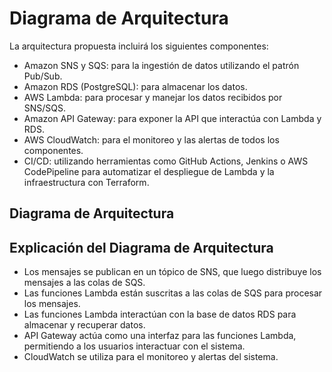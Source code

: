 # Diagrama de Arquitectura
La arquitectura propuesta incluirá los siguientes componentes:

- Amazon SNS y SQS: para la ingestión de datos utilizando el patrón Pub/Sub.
- Amazon RDS (PostgreSQL): para almacenar los datos.
- AWS Lambda: para procesar y manejar los datos recibidos por SNS/SQS.
- Amazon API Gateway: para exponer la API que interactúa con Lambda y RDS.
- AWS CloudWatch: para el monitoreo y las alertas de todos los componentes.
- CI/CD: utilizando herramientas como GitHub Actions, Jenkins o AWS CodePipeline para automatizar el despliegue de Lambda y la infraestructura con Terraform.

## Diagrama de Arquitectura 
   

## Explicación del Diagrama de Arquitectura

- Los mensajes se publican en un tópico de SNS, que luego distribuye los mensajes a las colas de SQS.
- Las funciones Lambda están suscritas a las colas de SQS para procesar los mensajes.
- Las funciones Lambda interactúan con la base de datos RDS para almacenar y recuperar datos.
- API Gateway actúa como una interfaz para las funciones Lambda, permitiendo a los usuarios interactuar con el sistema.
- CloudWatch se utiliza para el monitoreo y alertas del sistema.

